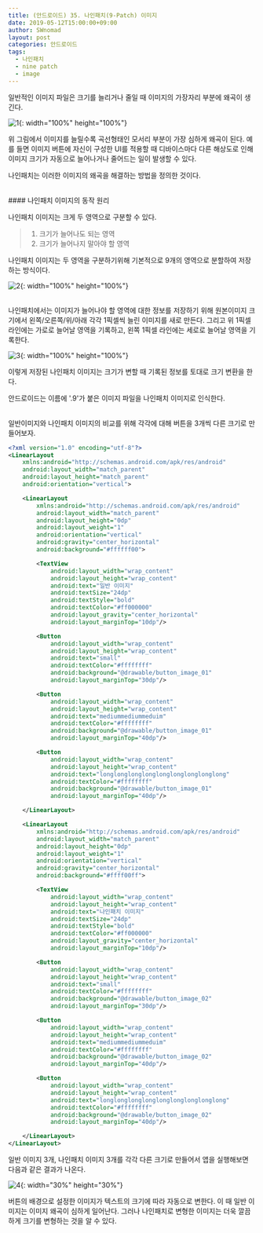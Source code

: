 ```yaml
---
title: (안드로이드) 35. 나인패치(9-Patch) 이미지
date: 2019-05-12T15:00:00+09:00
author: SWnomad
layout: post
categories: 안드로이드
tags:
  - 나인패치
  - nine patch
  - image
---
```


일반적인 이미지 파일은 크기를 늘리거나 줄일 때 이미지의 가장자리 부분에 왜곡이 생긴다. 

![1](/images/android/35/1.png){: width="100%" height="100%"}

위 그림에서 이미지를 늘릴수록 곡선형태인 모서리 부분이 가장 심하게 왜곡이 된다. 예를 들면 이미지 버튼에 자신이 구성한 UI를 적용할 때 디바이스마다 다른 해상도로 인해 이미지 크기가 자동으로 늘어나거나 줄어드는 일이 발생할 수 있다.

나인패치는 이러한 이미지의 왜곡을 해결하는 방법을 정의한 것이다.

<br>
#### 나인패치 이미지의 동작 원리

나인패치 이미지는 크게 두 영역으로 구분할 수 있다.

>1. 크기가 늘어나도 되는 영역
>2. 크기가 늘어나지 말아야 할 영역

나인패치 이미지는 두 영역을 구분하기위해 기본적으로 9개의 영역으로 분할하여 저장하는 방식이다.

![2](/images/android/35/2.png){: width="100%" height="100%"}

<br>
나인패치에서는 이미지가 늘어나야 할 영역에 대한 정보를 저장하기 위해 원본이미지 크기에서 왼쪽/오른쪽/위/아래 각각 1픽셀씩 늘린 이미지를 새로 만든다. 그리고 위 1픽셀 라인에는 가로로 늘어날 영역을 기록하고, 왼쪽 1픽셀 라인에는 세로로 늘어날 영역을 기록한다.

![3](/images/android/35/3.png){: width="100%" height="100%"}

이렇게 저장된 나인패치 이미지는 크기가 변할 때 기록된 정보를 토대로 크기 변환을 한다.

안드로이드는 이름에 '.9'가 붙은 이미지 파일을 나인패치 이미지로 인식한다.

<br>
일반이미지와 나인패치 이미지의 비교를 위해 각각에 대해 버튼을 3개씩 다른 크기로 만들어보자.

~~~ xml
<?xml version="1.0" encoding="utf-8"?>
<LinearLayout
    xmlns:android="http://schemas.android.com/apk/res/android"
    android:layout_width="match_parent"
    android:layout_height="match_parent"
    android:orientation="vertical">

    <LinearLayout
        xmlns:android="http://schemas.android.com/apk/res/android"
        android:layout_width="match_parent"
        android:layout_height="0dp"
        android:layout_weight="1"
        android:orientation="vertical"
        android:gravity="center_horizontal"
        android:background="#ffffff00">

        <TextView
            android:layout_width="wrap_content"
            android:layout_height="wrap_content"
            android:text="일반 이미지"
            android:textSize="24dp"
            android:textStyle="bold"
            android:textColor="#ff000000"
            android:layout_gravity="center_horizontal"
            android:layout_marginTop="10dp"/>

        <Button
            android:layout_width="wrap_content"
            android:layout_height="wrap_content"
            android:text="small"
            android:textColor="#ffffffff"
            android:background="@drawable/button_image_01"
            android:layout_marginTop="30dp"/>

        <Button
            android:layout_width="wrap_content"
            android:layout_height="wrap_content"
            android:text="mediummediummeduim"
            android:textColor="#ffffffff"
            android:background="@drawable/button_image_01"
            android:layout_marginTop="40dp"/>

        <Button
            android:layout_width="wrap_content"
            android:layout_height="wrap_content"
            android:text="longlonglonglonglonglonglonglonglong"
            android:textColor="#ffffffff"
            android:background="@drawable/button_image_01"
            android:layout_marginTop="40dp"/>

    </LinearLayout>

    <LinearLayout
        xmlns:android="http://schemas.android.com/apk/res/android"
        android:layout_width="match_parent"
        android:layout_height="0dp"
        android:layout_weight="1"
        android:orientation="vertical"
        android:gravity="center_horizontal"
        android:background="#ffff00ff">

        <TextView
            android:layout_width="wrap_content"
            android:layout_height="wrap_content"
            android:text="나인패치 이미지"
            android:textSize="24dp"
            android:textStyle="bold"
            android:textColor="#ff000000"
            android:layout_gravity="center_horizontal"
            android:layout_marginTop="10dp"/>

        <Button
            android:layout_width="wrap_content"
            android:layout_height="wrap_content"
            android:text="small"
            android:textColor="#ffffffff"
            android:background="@drawable/button_image_02"
            android:layout_marginTop="30dp"/>

        <Button
            android:layout_width="wrap_content"
            android:layout_height="wrap_content"
            android:text="mediummediummeduim"
            android:textColor="#ffffffff"
            android:background="@drawable/button_image_02"
            android:layout_marginTop="40dp"/>

        <Button
            android:layout_width="wrap_content"
            android:layout_height="wrap_content"
            android:text="longlonglonglonglonglonglonglonglong"
            android:textColor="#ffffffff"
            android:background="@drawable/button_image_02"
            android:layout_marginTop="40dp"/>

    </LinearLayout>
</LinearLayout>
~~~

일반 이미지 3개, 나인패치 이미지 3개를 각각 다른 크기로 만들어서 앱을 실행해보면 다음과 같은 결과가 나온다.

![4](/images/android/35/4.jpg){: width="30%" height="30%"}

버튼의 배경으로 설정한 이미지가 텍스트의 크기에 따라 자동으로 변한다. 이 때 일반 이미지는 이미지 왜곡이 심하게 일어난다. 그러나 나인패치로 변형한 이미지는 더욱 깔끔하게 크기를 변형하는 것을 알 수 있다.